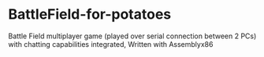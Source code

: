 # BattleField-for-potatoes
Battle Field multiplayer game (played over serial connection between 2 PCs) with chatting capabilities integrated,
Written with Assemblyx86
